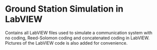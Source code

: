 Ground Station Simulation in LabVIEW
====================================

Contains all LabVIEW files used to simulate a communication system with no coding, Reed-Solomon coding and concatenated coding in LabVIEW.
Pictures of the LabVIEW code is also added for convenience. 